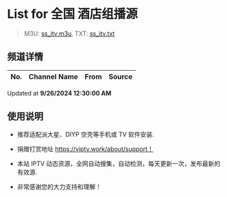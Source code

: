 # List for **全国 酒店组播源**

> M3U: [ss_itv.m3u](./ss_itv.m3u ), TXT: [ss_itv.txt](./txt/ss_itv.txt )

## 频道详情

| No. | Channel Name | From | Source |
| --- | ------------ | ---- | ------ |


Updated at **9/26/2024 12:30:00 AM**

## 使用说明

- 推荐适配派大星、DIYP 空壳等手机或 TV 软件安装.

- 捐赠打赏地址 <https://viptv.work/about/support！>

- 本站 IPTV 动态资源，全网自动搜集，自动检测，每天更新一次，发布最新的有效源.

- 非常感谢您的大力支持和理解！
